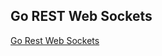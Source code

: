 ## Go REST Web Sockets

[Go Rest Web Sockets](../../GoRestWebSockets/1.-Go-Web-sockets-y-REST-con-Gorilla.md)